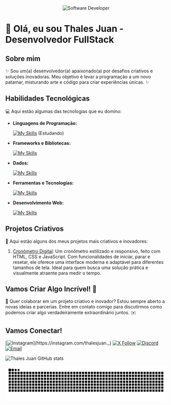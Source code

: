 <div align="center">
  <img src="https://img.freepik.com/vetores-gratis/hacker-operando-uma-ilustracao-do-icone-dos-desenhos-animados-laptop-conceito-de-icone-de-tecnologia-isolado-estilo-flat-cartoon_138676-2387.jpg?t=st=1721599178~exp=1721602778~hmac=d72e48a5ea5eb1dccff3ec946d2f95a8811978e1de268aa94400fa381c05ee51&w=740" alt="Software Developer">
</div>

# 🚀 Olá, eu sou Thales Juan - Desenvolvedor FullStack

## Sobre mim

✨ Sou um(a) desenvolvedor(a) apaixonado(a) por desafios criativos e soluções inovadoras. Meu objetivo é levar a programação a um novo patamar, misturando arte e código para criar experiências únicas. ✨

## Habilidades Tecnológicas

💻 Aqui estão algumas das tecnologias que eu domino:

- **Linguagens de Programação:** 

  [![My Skills](https://skillicons.dev/icons?i=python)](https://skillicons.dev) (Estudando)

- **Frameworks e Bibliotecas:** 

  [![My Skills](https://skillicons.dev/icons?i=react)](https://skillicons.dev)

- **Dados:** 

  [![My Skills](https://skillicons.dev/icons?i=mongo)](https://skillicons.dev)

- **Ferramentas e Tecnologias:** 

  [![My Skills](https://skillicons.dev/icons?i=git,github,visualstudio)](https://skillicons.dev)

- **Desenvolvimento Web:**

  [![My Skills](https://skillicons.dev/icons?i=html,css,js)](https://skillicons.dev)

## Projetos Criativos

🎨 Aqui estão alguns dos meus projetos mais criativos e inovadores:

1. [Cronômetro Digital](https://github.com/thalesjuann/CronometroDigital): Um cronômetro estilizado e responsivo, feito com HTML, CSS e JavaScript. Com funcionalidades de iniciar, parar e resetar, ele oferece uma interface moderna e adaptável para diferentes tamanhos de tela. Ideal para quem busca uma solução prática e visualmente atraente para medir o tempo.

## Vamos Criar Algo Incrível! 💫

💬 Quer colaborar em um projeto criativo e inovador? Estou sempre aberto a novas ideias e parcerias. Entre em contato comigo para discutirmos como podemos criar algo verdadeiramente extraordinário juntos. ✉️

## Vamos Conectar!

[![Instagram](https://img.shields.io/badge/-ThalesJuan-purple?style=flat-square&logo=Instagram&logoColor=white&link=https://instagram.com/thalesjuan._)](https://instagram.com/thalesjuan._)
[![X Follow](https://img.shields.io/badge/-Follow%20on%20X-1DA1F2?style=flat-square&logo=X&logoColor=white&link=https://x.com/thalesjuann)](https://x.com/thalesjuann)
[![Discord](https://img.shields.io/badge/Discord-%2381C0D6?style=flat-square&logo=Discord&logoColor=white&link=https://discord.com/users/829877072079487066)](https://discord.com/users/829877072079487066)
[![Email](https://img.shields.io/badge/Email-%23D14836?style=flat-square&logo=gmail&logoColor=white&link=mailto:thalesjuand@gmail.com)](mailto:thalesjuand@gmail.com)

![Thales Juan GitHub stats](https://github-readme-stats.vercel.app/api?username=thalesjuann\&rank_icon=percentile)

<picture align="center">
  <source media="(prefers-color-scheme: dark)" srcset="https://raw.githubusercontent.com/thalesjuann/thalesjuann/output/github-contribution-grid-snake-dark.svg">
  <source media="(prefers-color-scheme: light)" srcset="https://raw.githubusercontent.com/thalesjuann/thalesjuann/output/github-contribution-grid-snake-dark.svg">
  <img align="center" alt="github contribution grid snake animation" src="https://raw.githubusercontent.com/thalesjuann/thalesjuann/output/github-contribution-grid-snake.svg">
</picture>
